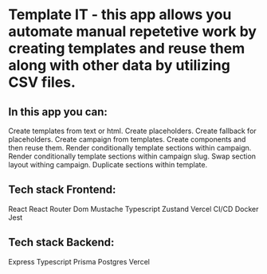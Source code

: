 # Template IT - this app allows you automate manual repetetive work by creating templates and reuse them along with other data by utilizing CSV files.

## In this app you can:
Create templates from text or html.
Create placeholders.
Create fallback for placeholders.
Create campaign from templates.
Create components and then reuse them.
Render conditionally template sections within campaign.
Render conditionally template sections within campaign slug.
Swap section layout withing campaign.
Duplicate sections within template.

## Tech stack Frontend:
React
React Router Dom
Mustache
Typescript
Zustand
Vercel
CI/CD
Docker
Jest

## Tech stack Backend:
Express
Typescript
Prisma
Postgres
Vercel
